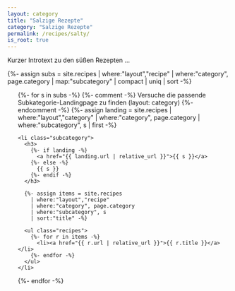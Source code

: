 ```yaml
---
layout: category
title: "Salzige Rezepte"
category: "Salzige Rezepte"
permalink: /recipes/salty/
is_root: true
---
```


<p>Kurzer Introtext zu den süßen Rezepten …</p>

{%- assign subs = site.recipes
  | where:"layout","recipe"
  | where:"category", page.category
  | map:"subcategory" | compact | uniq | sort -%}

<ul class="subcategories">
  {%- for s in subs -%}
    {%- comment -%}
      Versuche die passende Subkategorie-Landingpage zu finden (layout: category)
    {%- endcomment -%}
    {%- assign landing = site.recipes
      | where:"layout","category"
      | where:"category", page.category
      | where:"subcategory", s
      | first -%}

    <li class="subcategory">
      <h3>
        {%- if landing -%}
          <a href="{{ landing.url | relative_url }}">{{ s }}</a>
        {%- else -%}
          {{ s }}
        {%- endif -%}
      </h3>

      {%- assign items = site.recipes
        | where:"layout","recipe"
        | where:"category", page.category
        | where:"subcategory", s
        | sort:"title" -%}

      <ul class="recipes">
        {%- for r in items -%}
          <li><a href="{{ r.url | relative_url }}">{{ r.title }}</a></li>
        {%- endfor -%}
      </ul>
    </li>
  {%- endfor -%}
</ul>
